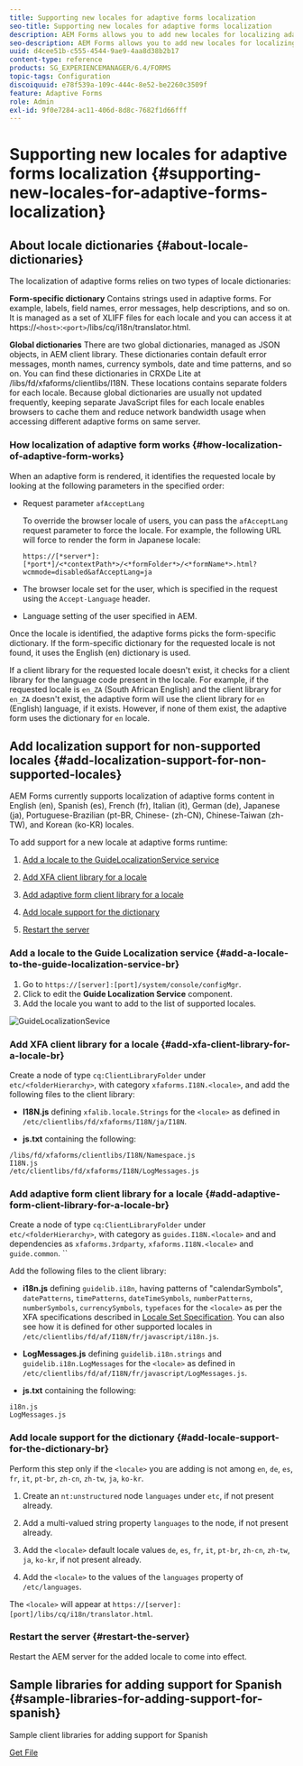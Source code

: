 ```yaml
---
title: Supporting new locales for adaptive forms localization
seo-title: Supporting new locales for adaptive forms localization
description: AEM Forms allows you to add new locales for localizing adaptive forms. The supported locales by default are English, French, German, and Japanese.
seo-description: AEM Forms allows you to add new locales for localizing adaptive forms. The supported locales by default are English, French, German, and Japanese.
uuid: d4cee51b-c555-4544-9ae9-4aa8d38b2b17
content-type: reference
products: SG_EXPERIENCEMANAGER/6.4/FORMS
topic-tags: Configuration
discoiquuid: e78f539a-109c-444c-8e52-be2260c3509f
feature: Adaptive Forms
role: Admin
exl-id: 9f0e7284-ac11-406d-8d8c-7682f1d66fff
---
```

# Supporting new locales for adaptive forms localization {#supporting-new-locales-for-adaptive-forms-localization}

## About locale dictionaries {#about-locale-dictionaries}

The localization of adaptive forms relies on two types of locale dictionaries:

**Form-specific dictionary** Contains strings used in adaptive forms. For example, labels, field names, error messages, help descriptions, and so on. It is managed as a set of XLIFF files for each locale and you can access it at https://`<host>`:`<port>`/libs/cq/i18n/translator.html.

**Global dictionaries** There are two global dictionaries, managed as JSON objects, in AEM client library. These dictionaries contain default error messages, month names, currency symbols, date and time patterns, and so on. You can find these dictionaries in CRXDe Lite at /libs/fd/xfaforms/clientlibs/I18N. These locations contains separate folders for each locale. Because global dictionaries are usually not updated frequently, keeping separate JavaScript files for each locale enables browsers to cache them and reduce network bandwidth usage when accessing different adaptive forms on same server.

### How localization of adaptive form works {#how-localization-of-adaptive-form-works}

When an adaptive form is rendered, it identifies the requested locale by looking at the following parameters in the specified order:

* Request parameter `afAcceptLang`

  To override the browser locale of users, you can pass the `afAcceptLang` request parameter to force the locale. For example, the following URL will force to render the form in Japanese locale:
  
  `https://[*server*]:[*port*]/<*contextPath*>/<*formFolder*>/<*formName*>.html?wcmmode=disabled&afAcceptLang=ja`  

* The browser locale set for the user, which is specified in the request using the `Accept-Language` header.   

* Language setting of the user specified in AEM.

Once the locale is identified, the adaptive forms picks the form-specific dictionary. If the form-specific dictionary for the requested locale is not found, it uses the English (en) dictionary is used.

If a client library for the requested locale doesn't exist, it checks for a client library for the language code present in the locale. For example, if the requested locale is `en_ZA` (South African English) and the client library for `en_ZA` doesn't exist, the adaptive form will use the client library for `en` (English) language, if it exists. However, if none of them exist, the adaptive form uses the dictionary for `en` locale.

## Add localization support for non-supported locales {#add-localization-support-for-non-supported-locales}

AEM Forms currently supports localization of adaptive forms content in English (en), Spanish (es), French (fr), Italian (it), German (de), Japanese (ja), Portuguese-Brazilian (pt-BR, Chinese- (zh-CN), Chinese-Taiwan (zh-TW), and Korean (ko-KR) locales.

To add support for a new locale at adaptive forms runtime:

1. [Add a locale to the GuideLocalizationService service](/help/forms/using/supporting-new-language-localization.md#p-add-a-locale-to-the-guide-localization-service-br-p)  

1. [Add XFA client library for a locale](/help/forms/using/supporting-new-language-localization.md#p-add-xfa-client-library-for-a-locale-br-p)  

1. [Add adaptive form client library for a locale](/help/forms/using/supporting-new-language-localization.md#p-add-adaptive-form-client-library-for-a-locale-br-p)
1. [Add locale support for the dictionary](/help/forms/using/supporting-new-language-localization.md#p-add-locale-support-for-the-dictionary-br-p)
1. [Restart the server](/help/forms/using/supporting-new-language-localization.md#p-restart-the-server-p)

### Add a locale to the Guide Localization service {#add-a-locale-to-the-guide-localization-service-br}

1. Go to `https://[server]:[port]/system/console/configMgr`.
1. Click to edit the **Guide Localization Service** component.
1. Add the locale you want to add to the list of supported locales.

![GuideLocalizationSevice](assets/configservice.png) 

### Add XFA client library for a locale {#add-xfa-client-library-for-a-locale-br}

Create a node of type `cq:ClientLibraryFolder` under `etc/<folderHierarchy>`, with category `xfaforms.I18N.<locale>`, and add the following files to the client library:

* **I18N.js** defining `xfalib.locale.Strings` for the `<locale>` as defined in `/etc/clientlibs/fd/xfaforms/I18N/ja/I18N`.

* **js.txt** containing the following:

```
/libs/fd/xfaforms/clientlibs/I18N/Namespace.js
I18N.js
/etc/clientlibs/fd/xfaforms/I18N/LogMessages.js
```

### Add adaptive form client library for a locale {#add-adaptive-form-client-library-for-a-locale-br}

Create a node of type `cq:ClientLibraryFolder` under `etc/<folderHierarchy>`, with category as `guides.I18N.<locale>` and and dependencies as `xfaforms.3rdparty`, `xfaforms.I18N.<locale>` and `guide.common`. ``

Add the following files to the client library:

* **i18n.js** defining `guidelib.i18n`, having patterns of "calendarSymbols", `datePatterns`, `timePatterns`, `dateTimeSymbols`, `numberPatterns`, `numberSymbols`, `currencySymbols`, `typefaces` for the `<locale>` as per the XFA specifications described in [Locale Set Specification](https://helpx.adobe.com/content/dam/Adobe/specs/xfa_spec_3_3.pdf). You can also see how it is defined for other supported locales in `/etc/clientlibs/fd/af/I18N/fr/javascript/i18n.js`.

* **LogMessages.js** defining `guidelib.i18n.strings` and `guidelib.i18n.LogMessages` for the `<locale>` as defined in `/etc/clientlibs/fd/af/I18N/fr/javascript/LogMessages.js`.

* **js.txt** containing the following:

```
i18n.js
LogMessages.js
```

### Add locale support for the dictionary {#add-locale-support-for-the-dictionary-br}

Perform this step only if the `<locale>` you are adding is not among `en`, `de`, `es`, `fr`, `it`, `pt-br`, `zh-cn`, `zh-tw`, `ja`, `ko-kr`.

1. Create an `nt:unstructured` node `languages` under `etc`, if not present already.

1. Add a multi-valued string property `languages` to the node, if not present already.
1. Add the `<locale>` default locale values `de`, `es`, `fr`, `it`, `pt-br`, `zh-cn`, `zh-tw`, `ja`, `ko-kr`, if not present already.

1. Add the `<locale>` to the values of the `languages` property of `/etc/languages`.

The `<locale>` will appear at `https://[server]:[port]/libs/cq/i18n/translator.html`.

### Restart the server {#restart-the-server}

Restart the AEM server for the added locale to come into effect.

## Sample libraries for adding support for Spanish {#sample-libraries-for-adding-support-for-spanish}

Sample client libraries for adding support for Spanish

[Get File](assets/sample.zip)

